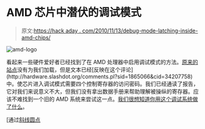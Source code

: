# AMD 芯片中潜伏的调试模式

> 原文:[https://hack aday . com/2010/11/13/debug-mode-latching-inside-amd-chips/](https://hackaday.com/2010/11/13/debug-mode-lurking-inside-amd-chips/)

![](../Images/f7fa926ab12dc1caa0b2d4433299cd42.png "amd-logo")

看起来一些硬件爱好者已经找到了在 AMD 处理器中启用调试模式的方法。[原来的站点](http://www.woodmann.com/collaborative/knowledge/index.php/Super-secret_debug_capabilities_of_AMD_processors_!)没有为我们加载，但是文本已经[反映在这个评论](http://hardware.slashdot.org/comments.pl?sid=1865066&cid=34207758)中。使芯片进入调试模式需要四个控制寄存器的访问密码。我们已经通读了报告，它对我们来说意义不大，但我们没有拿出数据手册来帮助理解被操纵的寄存器。应该不难找到一个旧的 AMD 系统来尝试这一点。[我们很想知道你用这个调试系统做了什么](http://hackaday.com/contact-hack-a-day/)。

[通过[斜线圆点](http://hardware.slashdot.org/story/10/11/12/047243/Hidden-Debug-Mode-Found-In-AMD-Processors)